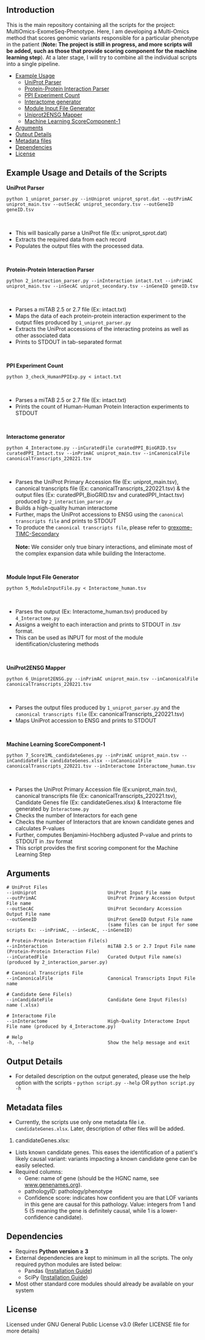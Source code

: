 ## Introduction

This is the main repository containing all the scripts for the project: MultiOmics-ExomeSeq-Phenotype. Here, I am developing a Multi-Omics method that scores genomic variants responsible for a particular phenotype in the patient (**Note: The project is still in progress, and more scripts will be added, such as those that provide scoring component for the machine learning step**). At a later stage, I will try to combine all the individual scripts into a single pipeline.
</br>

- [Example Usage](#example-usage-and-details-of-the-scripts)
   - [UniProt Parser](#uniprotparser)
   - [Protein-Protein Interaction Parser](#ppiparser)
   - [PPI Experiment Count](#ppiexpcount)
   - [Interactome generator](#interactome)
   - [Module Input File Generator](#modulefile)
   - [Uniprot2ENSG Mapper](#uniprotensgmapper)
   - [Machine Learning ScoreComponent-1](#MLScoreComp1)
- [Arguments](#Arguments)
- [Output Details](#Output-Details)
- [Metadata files](#metadata-files)
- [Dependencies](#dependencies)
- [License](#license)

## Example Usage and Details of the Scripts

<a name="uniprotparser"></a>**UniProt Parser**

```console
python 1_uniprot_parser.py --inUniprot uniprot_sprot.dat --outPrimAC uniprot_main.tsv --outSecAC uniprot_secondary.tsv --outGeneID geneID.tsv
```    
</br>

- This will basically parse a UniProt file (Ex: uniprot_sprot.dat)
- Extracts the required data from each record
- Populates the output files with the processed data.

</br>

<a name="ppiparser"></a>**Protein-Protein Interaction Parser**

```console
python 2_interaction_parser.py --inInteraction intact.txt --inPrimAC uniprot_main.tsv --inSecAC uniprot_secondary.tsv --inGeneID geneID.tsv
```  
</br>

- Parses a miTAB 2.5 or 2.7 file (Ex: intact.txt)
- Maps the data of each protein-protein interaction experiment to the output files produced by `1_uniprot_parser.py`
- Extracts the UniProt accessions of the interacting proteins as well as other associated data
- Prints to STDOUT in tab-separated format

</br>

<a name="ppiexpcount"></a>**PPI Experiment Count**

```console
python 3_check_HumanPPIExp.py < intact.txt
```                      

</br>

- Parses a miTAB 2.5 or 2.7 file (Ex: intact.txt)
- Prints the count of Human-Human Protein Interaction experiments to STDOUT

</br>

<a name="interactome"></a>**Interactome generator**

```console
python 4_Interactome.py --inCuratedFile curatedPPI_BioGRID.tsv curatedPPI_Intact.tsv --inPrimAC uniprot_main.tsv --inCanonicalFile canonicalTranscripts_220221.tsv
```                      

</br>

- Parses the UniProt Primary Accession file (Ex: uniprot_main.tsv), canonical transcripts file (Ex: canonicalTranscripts_220221.tsv) & the output files (Ex: curatedPPI_BioGRID.tsv and curatedPPI_Intact.tsv) produced by `2_interaction_parser.py`
- Builds a high-quality human interactome
- Further, maps the UniProt accessions to ENSG using the `canonical transcripts file` and prints to STDOUT
- To produce the `canonical transcripts file`, please refer to [grexome-TIMC-Secondary](https://github.com/ntm/grexome-TIMC-Secondary/tree/master/Transcripts_Data)
</br></br>
**Note:** We consider only true binary interactions, and eliminate most of the complex expansion data while building the Interactome.

</br>

<a name="modulefile"></a>**Module Input File Generator**

```console
python 5_ModuleInputFile.py < Interactome_human.tsv
```                      

</br>

- Parses the output (Ex: Interactome_human.tsv) produced by `4_Interactome.py`
- Assigns a weight to each interaction and prints to STDOUT in .tsv format.
- This can be used as INPUT for most of the module identification/clustering methods

</br>

<a name="uniprotensgmapper"></a>**UniProt2ENSG Mapper**

```console
python 6_Uniprot2ENSG.py --inPrimAC uniprot_main.tsv --inCanonicalFile canonicalTranscripts_220221.tsv
```                      

</br>

- Parses the output files produced by `1_uniprot_parser.py` and the `canonical transcripts file` (Ex: canonicalTranscripts_220221.tsv)
- Maps UniProt accession to ENSG and prints to STDOUT

</br>

<a name="MLScoreComp1"></a>**Machine Learning ScoreComponent-1**

```console
python 7_Score1ML_candidateGenes.py --inPrimAC uniprot_main.tsv --inCandidateFile candidateGenes.xlsx --inCanonicalFile canonicalTranscripts_220221.tsv --inInteractome Interactome_human.tsv
```                      

</br>

- Parses the UniProt Primary Accession file (Ex:uniprot_main.tsv), canonical transcripts file (Ex: canonicalTranscripts_220221.tsv), Candidate Genes file (Ex: candidateGenes.xlsx) & Interactome file generated by `Interactome.py`
- Checks the number of Interactors for each gene
- Checks the number of Interactors that are known candidate genes and calculates P-values
- Further, computes Benjamini-Hochberg adjusted P-value and prints to STDOUT in .tsv format
- This script provides the first scoring component for the Machine Learning Step

## Arguments
```shell
# UniProt Files
--inUniprot                          UniProt Input File name
--outPrimAC                          UniProt Primary Accession Output File name
--outSecAC                           UniProt Secondary Accession Output File name
--outGeneID                          UniProt GeneID Output File name
                                     (same files can be input for some scripts Ex: --inPrimAC, --inSecAC, --inGeneID)
                                     
# Protein-Protein Interaction File(s)                                     
--inInteraction                      miTAB 2.5 or 2.7 Input File name (Protein-Protein Interaction File)
--inCuratedFile                      Curated Output File name(s) (produced by 2_interaction_parser.py)

# Canonical Transcripts File
--inCanonicalFile                    Canonical Transcripts Input File name

# Candidate Gene File(s)
--inCandidateFile                    Candidate Gene Input Files(s) name (.xlsx)

# Interactome File
--inInteractome                      High-Quality Interactome Input File name (produced by 4_Interactome.py)

# Help
-h, --help                           Show the help message and exit
```

## Output Details

- For detailed description on the output generated, please use the help option with the scripts - `python script.py --help` OR `python script.py -h`


## Metadata files

- Currently, the scripts use only one metadata file i.e. `candidateGenes.xlsx`. Later, description of other files will be added.

1. candidateGenes.xlsx: </br>
  * Lists known candidate genes. This eases the identification of a patient's likely causal variant: variants impacting a known candidate gene can be easily selected.  
  * Required columns: </br>
    - Gene: name of gene (should be the HGNC name, see www.genenames.org).
    - pathologyID: pathology/phenotype
    - Confidence score: indicates how confident you are that LOF variants in this gene are causal for this pathology. Value: integers from 1 and 5 (5 meaning the gene is definitely causal, while 1 is a lower-confidence candidate).


## Dependencies

* Requires **Python version ≥ 3**
* External dependencies are kept to minimum in all the scripts. The only required python modules are listed below: </br>
  - Pandas ([Installation Guide](https://pandas.pydata.org/docs/getting_started/install.html))
  - SciPy ([Installation Guide](https://scipy.org/install/))
* Most other standard core modules should already be available on your system

## License

Licensed under GNU General Public License v3.0 (Refer LICENSE file for more details)
